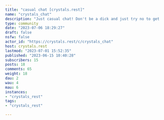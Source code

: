 ```yaml
---
title: "casual chat [crystals.rest]" 
name: "crystals_chat"
description: "Just casual chat! Don't be a dick and just try no to get into super serious/political conversation. Not for use as a microblog, just a place to start a conversation with everyone around.![yellow crystal](https://crystals.rest/images/cry_yellow_1x.png) Direct NSFW content cannot be linked, but you may link to the creator's general channels or socials and tell everyone where to go.![red crystal](https://crystals.rest/images/cry_red_1x.png)  **No NFTS, cryptocurrency, or AI related content**"
type: community
date: "2023-07-06 18:29:27"
draft: false
nsfw: false
actor_id: "https://crystals.rest/c/crystals_chat"
host: crystals.rest
lastmod: "2023-07-01 15:52:35"
published: "2023-06-15 10:40:28"
subscribers: 15
posts: 18
comments: 65
weight: 18
dau: 2
wau: 4
mau: 6
instances:
- "crystals_rest"
tags: 
- "crystals_rest"

---
```


